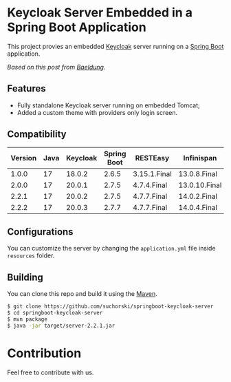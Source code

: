 # Keycloak Server Embedded in a Spring Boot Application

This project provies an embedded [Keycloak](https://www.keycloak.org) server running on a [Spring Boot](https://spring.io/projects/spring-boot) application.

_Based on this post from [Baeldung](https://www.baeldung.com/keycloak-embedded-in-spring-boot-app)._

## Features

- Fully standalone Keycloak server running on embedded Tomcat;
- Added a custom theme with providers only login screen.

## Compatibility

| Version | Java | Keycloak | Spring Boot | RESTEasy | Infinispan |
| - | - | - | - | - | - |
| 1.0.0 | 17 | 18.0.2 | 2.6.5 | 3.15.1.Final | 13.0.8.Final |
| 2.0.0 | 17 | 20.0.1 | 2.7.5 | 4.7.4.Final | 13.0.10.Final |
| 2.2.1 | 17 | 20.0.2 | 2.7.5 | 4.7.7.Final | 14.0.2.Final |
| 2.2.2 | 17 | 20.0.3 | 2.7.7 | 4.7.7.Final | 14.0.4.Final |

## Configurations

You can customize the server by changing the `application.yml` file inside `resources` folder.

## Building

You can clone this repo and build it using the [Maven](https://maven.apache.org/).

```bash
$ git clone https://github.com/suchorski/springboot-keycloak-server
$ cd springboot-keycloak-server
$ mvn package
$ java -jar target/server-2.2.1.jar
```

# Contribution

Feel free to contribute with us.